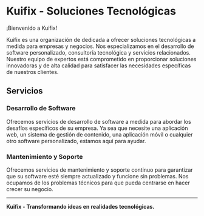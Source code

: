 # Kuifix - Soluciones Tecnológicas

¡Bienvenido a Kuifix!

Kuifix es una organización de dedicada a ofrecer soluciones tecnológicas a medida para empresas y negocios. Nos especializamos en el desarrollo de software personalizado, consultoría tecnológica y servicios relacionados. Nuestro equipo de expertos está comprometido en proporcionar soluciones innovadoras y de alta calidad para satisfacer las necesidades específicas de nuestros clientes.

## Servicios

### Desarrollo de Software

Ofrecemos servicios de desarrollo de software a medida para abordar los desafíos específicos de su empresa. Ya sea que necesite una aplicación web, un sistema de gestión de contenido, una aplicación móvil o cualquier otro software personalizado, estamos aquí para ayudar.

### Mantenimiento y Soporte

Ofrecemos servicios de mantenimiento y soporte continuo para garantizar que su software esté siempre actualizado y funcione sin problemas. Nos ocupamos de los problemas técnicos para que pueda centrarse en hacer crecer su negocio.


---

**Kuifix - Transformando ideas en realidades tecnológicas.**
